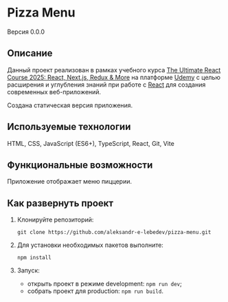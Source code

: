 # Pizza Menu

Версия 0.0.0

## Описание

Данный проект реализован в рамках учебного курса [The Ultimate React Course 2025: React, Next.js, Redux & More](https://www.udemy.com/course/the-ultimate-react-course/) на платформе [Udemy](https://www.udemy.com/) с целью расширения и углубления знаний при работе с [React](https://react.dev/) для создания современных веб-приложений.

Создана статическая версия приложения.

## Используемые технологии

HTML, CSS, JavaScript (ES6+), TypeScript, React, Git, Vite

## Функциональные возможности

Приложение отображает меню пиццерии.

## Как развернуть проект

1. Клонируйте репозиторий:

   `git clone https://github.com/aleksandr-e-lebedev/pizza-menu.git`

2. Для установки необходимых пакетов выполните:

   `npm install`

3. Запуск:

   - открыть проект в режиме development: `npm run dev`;
   - собрать проект для production: `npm run build`.
